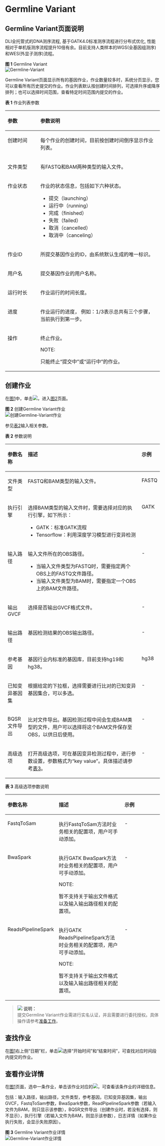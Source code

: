 # Germline Variant<a name="dli_01_0393"></a>

## Germline Variant页面说明<a name="section8244204903017"></a>

DLI全托管式的DNA测序流程, 基于GATK4.0标准测序流程进行分布式优化, 性能相对于单机版测序流程提升10倍有余。目前支持人类样本的WGS\(全基因组测序\)和WES\(外显子测序\)流程。

**图 1**  Germline Variant<a name="fig48381724346"></a>  
![](figures/Germline-Variant.png "Germline-Variant")

Germline Variant页面显示所有的基因作业，作业数量较多时，系统分页显示，您可以查看所有历史提交的作业。作业列表默认按创建时间排列，可选择升序或降序排列；也可以选择时间范围，查看特定时间范围内提交的作业。

**表 1**  作业列表参数

<a name="table3950169215120"></a>
<table><thead align="left"><tr id="row2555468715120"><th class="cellrowborder" valign="top" width="21.18%" id="mcps1.2.3.1.1"><p id="p4021197415120"><a name="p4021197415120"></a><a name="p4021197415120"></a>参数</p>
</th>
<th class="cellrowborder" valign="top" width="78.82000000000001%" id="mcps1.2.3.1.2"><p id="p3594448915120"><a name="p3594448915120"></a><a name="p3594448915120"></a>参数说明</p>
</th>
</tr>
</thead>
<tbody><tr id="row46758327132"><td class="cellrowborder" valign="top" width="21.18%" headers="mcps1.2.3.1.1 "><p id="p16413434141957"><a name="p16413434141957"></a><a name="p16413434141957"></a>创建时间</p>
</td>
<td class="cellrowborder" valign="top" width="78.82000000000001%" headers="mcps1.2.3.1.2 "><p id="p54419740141957"><a name="p54419740141957"></a><a name="p54419740141957"></a>每个作业的创建时间，目前按创建时间倒序显示作业列表。</p>
</td>
</tr>
<tr id="row32873162171713"><td class="cellrowborder" valign="top" width="21.18%" headers="mcps1.2.3.1.1 "><p id="p45480448171713"><a name="p45480448171713"></a><a name="p45480448171713"></a>文件类型</p>
</td>
<td class="cellrowborder" valign="top" width="78.82000000000001%" headers="mcps1.2.3.1.2 "><p id="p11135145010402"><a name="p11135145010402"></a><a name="p11135145010402"></a>有FASTQ和BAM两种类型的输入文件。</p>
</td>
</tr>
<tr id="row31011923151038"><td class="cellrowborder" valign="top" width="21.18%" headers="mcps1.2.3.1.1 "><p id="p10671857151038"><a name="p10671857151038"></a><a name="p10671857151038"></a>作业状态</p>
</td>
<td class="cellrowborder" valign="top" width="78.82000000000001%" headers="mcps1.2.3.1.2 "><p id="p59114099151038"><a name="p59114099151038"></a><a name="p59114099151038"></a>作业的状态信息，包括如下六种状态。</p>
<a name="ul32930526154023"></a><a name="ul32930526154023"></a><ul id="ul32930526154023"><li>提交（launching）</li><li>运行中（running）</li><li>完成（finished）</li><li>失败（failed）</li><li>取消（cancelled）</li><li>取消中（canceling）</li></ul>
</td>
</tr>
<tr id="row36301606171658"><td class="cellrowborder" valign="top" width="21.18%" headers="mcps1.2.3.1.1 "><p id="p14394959151048"><a name="p14394959151048"></a><a name="p14394959151048"></a>作业ID</p>
</td>
<td class="cellrowborder" valign="top" width="78.82000000000001%" headers="mcps1.2.3.1.2 "><p id="p51238775151048"><a name="p51238775151048"></a><a name="p51238775151048"></a>所提交基因作业的ID，由系统默认生成的唯一标识。</p>
</td>
</tr>
<tr id="row2019117553311"><td class="cellrowborder" valign="top" width="21.18%" headers="mcps1.2.3.1.1 "><p id="p11193756334"><a name="p11193756334"></a><a name="p11193756334"></a>用户名</p>
</td>
<td class="cellrowborder" valign="top" width="78.82000000000001%" headers="mcps1.2.3.1.2 "><p id="p21939516333"><a name="p21939516333"></a><a name="p21939516333"></a>提交基因作业的用户名称。</p>
</td>
</tr>
<tr id="row6424839516213"><td class="cellrowborder" valign="top" width="21.18%" headers="mcps1.2.3.1.1 "><p id="p50569641162134"><a name="p50569641162134"></a><a name="p50569641162134"></a>运行时长</p>
</td>
<td class="cellrowborder" valign="top" width="78.82000000000001%" headers="mcps1.2.3.1.2 "><p id="p18910361162145"><a name="p18910361162145"></a><a name="p18910361162145"></a>作业运行的时间长度。</p>
</td>
</tr>
<tr id="row1662880815250"><td class="cellrowborder" valign="top" width="21.18%" headers="mcps1.2.3.1.1 "><p id="p475621615250"><a name="p475621615250"></a><a name="p475621615250"></a>进度</p>
</td>
<td class="cellrowborder" valign="top" width="78.82000000000001%" headers="mcps1.2.3.1.2 "><p id="p1356922117439"><a name="p1356922117439"></a><a name="p1356922117439"></a>作业运行的进度， 例如：1/3表示总共有三个步骤，当前执行到第一步。</p>
</td>
</tr>
<tr id="row83661120381"><td class="cellrowborder" valign="top" width="21.18%" headers="mcps1.2.3.1.1 "><p id="p1368191218383"><a name="p1368191218383"></a><a name="p1368191218383"></a>操作</p>
</td>
<td class="cellrowborder" valign="top" width="78.82000000000001%" headers="mcps1.2.3.1.2 "><p id="p636820125386"><a name="p636820125386"></a><a name="p636820125386"></a>终止作业。</p>
<div class="note" id="note64975375514"><a name="note64975375514"></a><a name="note64975375514"></a><span class="notetitle"> NOTE: </span><div class="notebody"><p id="p149712345511"><a name="p149712345511"></a><a name="p149712345511"></a>只能终止“提交中”或“运行中”的作业。</p>
</div></div>
</td>
</tr>
</tbody>
</table>

## 创建作业<a name="section1235315355212"></a>

在[图1](#fig48381724346)中，单击![](figures/zh-cn_image_0133412546.png)，进入[图2](#fig5850193418534)页面。

**图 2**  创建Germline Variant作业<a name="fig5850193418534"></a>  
![](figures/创建Germline-Variant作业.png "创建Germline-Variant作业")

参见[表2](#table34159998103738)输入相关参数。

**表 2**  参数说明

<a name="table34159998103738"></a>
<table><thead align="left"><tr id="row18398987103738"><th class="cellrowborder" valign="top" width="13.25%" id="mcps1.2.4.1.1"><p id="p13922998103738"><a name="p13922998103738"></a><a name="p13922998103738"></a>参数名称</p>
</th>
<th class="cellrowborder" valign="top" width="79.63%" id="mcps1.2.4.1.2"><p id="p54021066103738"><a name="p54021066103738"></a><a name="p54021066103738"></a>描述</p>
</th>
<th class="cellrowborder" valign="top" width="7.12%" id="mcps1.2.4.1.3"><p id="p13630189103738"><a name="p13630189103738"></a><a name="p13630189103738"></a>示例</p>
</th>
</tr>
</thead>
<tbody><tr id="row40392508173520"><td class="cellrowborder" valign="top" width="13.25%" headers="mcps1.2.4.1.1 "><p id="p66792880173521"><a name="p66792880173521"></a><a name="p66792880173521"></a>文件类型</p>
</td>
<td class="cellrowborder" valign="top" width="79.63%" headers="mcps1.2.4.1.2 "><p id="p41514219173521"><a name="p41514219173521"></a><a name="p41514219173521"></a>FASTQ和BAM类型的输入文件。</p>
</td>
<td class="cellrowborder" valign="top" width="7.12%" headers="mcps1.2.4.1.3 "><p id="p7208591173521"><a name="p7208591173521"></a><a name="p7208591173521"></a>FASTQ</p>
</td>
</tr>
<tr id="row21981226113610"><td class="cellrowborder" valign="top" width="13.25%" headers="mcps1.2.4.1.1 "><p id="p2198226113611"><a name="p2198226113611"></a><a name="p2198226113611"></a>执行引擎</p>
</td>
<td class="cellrowborder" valign="top" width="79.63%" headers="mcps1.2.4.1.2 "><p id="p1819822643614"><a name="p1819822643614"></a><a name="p1819822643614"></a>选择BAM类型的输入文件时，需要选择对应的执行引擎，如下所示：</p>
<a name="ul12896193018372"></a><a name="ul12896193018372"></a><ul id="ul12896193018372"><li>GATK：标准GATK流程</li><li>Tensorflow：利用深度学习模型进行变异检测</li></ul>
</td>
<td class="cellrowborder" valign="top" width="7.12%" headers="mcps1.2.4.1.3 "><p id="p1199122603620"><a name="p1199122603620"></a><a name="p1199122603620"></a>GATK</p>
</td>
</tr>
<tr id="row16142559103738"><td class="cellrowborder" valign="top" width="13.25%" headers="mcps1.2.4.1.1 "><p id="p32478935103738"><a name="p32478935103738"></a><a name="p32478935103738"></a>输入路径</p>
</td>
<td class="cellrowborder" valign="top" width="79.63%" headers="mcps1.2.4.1.2 "><p id="p7250915246"><a name="p7250915246"></a><a name="p7250915246"></a>输入文件所在的OBS路径。</p>
<a name="ul196801533248"></a><a name="ul196801533248"></a><ul id="ul196801533248"><li>当输入文件类型为FASTQ时，需要指定两个OBS上的FASTQ文件路径。</li><li>当输入文件类型为BAM时，需要指定一个OBS上的BAM文件路径。</li></ul>
</td>
<td class="cellrowborder" valign="top" width="7.12%" headers="mcps1.2.4.1.3 "><p id="p354811491243"><a name="p354811491243"></a><a name="p354811491243"></a>-</p>
</td>
</tr>
<tr id="row092512615107"><td class="cellrowborder" valign="top" width="13.25%" headers="mcps1.2.4.1.1 "><p id="p2926526141019"><a name="p2926526141019"></a><a name="p2926526141019"></a>输出GVCF</p>
</td>
<td class="cellrowborder" valign="top" width="79.63%" headers="mcps1.2.4.1.2 "><p id="p192682631012"><a name="p192682631012"></a><a name="p192682631012"></a>选择是否输出GVCF格式文件。</p>
</td>
<td class="cellrowborder" valign="top" width="7.12%" headers="mcps1.2.4.1.3 "><p id="p9926152614105"><a name="p9926152614105"></a><a name="p9926152614105"></a>-</p>
</td>
</tr>
<tr id="row37659849105931"><td class="cellrowborder" valign="top" width="13.25%" headers="mcps1.2.4.1.1 "><p id="p30548909105931"><a name="p30548909105931"></a><a name="p30548909105931"></a>输出路径</p>
</td>
<td class="cellrowborder" valign="top" width="79.63%" headers="mcps1.2.4.1.2 "><p id="p58542558105931"><a name="p58542558105931"></a><a name="p58542558105931"></a>基因检测结果的OBS输出路径。</p>
</td>
<td class="cellrowborder" valign="top" width="7.12%" headers="mcps1.2.4.1.3 "><p id="p45477491748"><a name="p45477491748"></a><a name="p45477491748"></a>-</p>
</td>
</tr>
<tr id="row16943758105944"><td class="cellrowborder" valign="top" width="13.25%" headers="mcps1.2.4.1.1 "><p id="p30267119105944"><a name="p30267119105944"></a><a name="p30267119105944"></a>参考基因</p>
</td>
<td class="cellrowborder" valign="top" width="79.63%" headers="mcps1.2.4.1.2 "><p id="p127371727548"><a name="p127371727548"></a><a name="p127371727548"></a>基因行业内标准的基因库，目前支持hg19和hg38。</p>
</td>
<td class="cellrowborder" valign="top" width="7.12%" headers="mcps1.2.4.1.3 "><p id="p1354613491044"><a name="p1354613491044"></a><a name="p1354613491044"></a>hg38</p>
</td>
</tr>
<tr id="row8664577112415"><td class="cellrowborder" valign="top" width="13.25%" headers="mcps1.2.4.1.1 "><p id="p30742160112415"><a name="p30742160112415"></a><a name="p30742160112415"></a>已知变异基因集</p>
</td>
<td class="cellrowborder" valign="top" width="79.63%" headers="mcps1.2.4.1.2 "><p id="p7087027112415"><a name="p7087027112415"></a><a name="p7087027112415"></a>根据给定的下拉框，选择需要进行比对的已知变异基因集合，可以多选。</p>
</td>
<td class="cellrowborder" valign="top" width="7.12%" headers="mcps1.2.4.1.3 "><p id="p16543249247"><a name="p16543249247"></a><a name="p16543249247"></a>-</p>
</td>
</tr>
<tr id="row208095231057"><td class="cellrowborder" valign="top" width="13.25%" headers="mcps1.2.4.1.1 "><p id="p12809623556"><a name="p12809623556"></a><a name="p12809623556"></a>BQSR文件导出</p>
</td>
<td class="cellrowborder" valign="top" width="79.63%" headers="mcps1.2.4.1.2 "><p id="p16809923756"><a name="p16809923756"></a><a name="p16809923756"></a>比对文件导出。基因检测过程中间会生成BAM类型的文件，用户可以选择将这个BAM文件保存至OBS，以供日后使用。</p>
</td>
<td class="cellrowborder" valign="top" width="7.12%" headers="mcps1.2.4.1.3 "><p id="p28108231257"><a name="p28108231257"></a><a name="p28108231257"></a>-</p>
</td>
</tr>
<tr id="row562270711021"><td class="cellrowborder" valign="top" width="13.25%" headers="mcps1.2.4.1.1 "><p id="p5278609511021"><a name="p5278609511021"></a><a name="p5278609511021"></a>高级选项</p>
</td>
<td class="cellrowborder" valign="top" width="79.63%" headers="mcps1.2.4.1.2 "><p id="p193211543162817"><a name="p193211543162817"></a><a name="p193211543162817"></a>打开高级选项，可在基因变异检测过程中，进行参数设置，参数格式为“key value”。具体描述请参考<a href="#dli_01_0393__table31006304347">表3</a>。</p>
</td>
<td class="cellrowborder" valign="top" width="7.12%" headers="mcps1.2.4.1.3 "><p id="p25421649942"><a name="p25421649942"></a><a name="p25421649942"></a>-</p>
</td>
</tr>
</tbody>
</table>

**表 3**  高级选项参数说明

<a name="table31006304347"></a>
<table><thead align="left"><tr id="row2101113013417"><th class="cellrowborder" valign="top" width="19.491949194919492%" id="mcps1.2.4.1.1"><p id="p110113003410"><a name="p110113003410"></a><a name="p110113003410"></a>参数名称</p>
</th>
<th class="cellrowborder" valign="top" width="47.17471747174717%" id="mcps1.2.4.1.2"><p id="p151012301343"><a name="p151012301343"></a><a name="p151012301343"></a>描述</p>
</th>
<th class="cellrowborder" valign="top" width="33.33333333333333%" id="mcps1.2.4.1.3"><p id="p410183053420"><a name="p410183053420"></a><a name="p410183053420"></a>示例</p>
</th>
</tr>
</thead>
<tbody><tr id="row1610310305348"><td class="cellrowborder" valign="top" width="19.491949194919492%" headers="mcps1.2.4.1.1 "><p id="p7103113011348"><a name="p7103113011348"></a><a name="p7103113011348"></a>FastqToSam</p>
</td>
<td class="cellrowborder" valign="top" width="47.17471747174717%" headers="mcps1.2.4.1.2 "><p id="p8477142817362"><a name="p8477142817362"></a><a name="p8477142817362"></a>执行FastqToSam方法时业务相关的配置项，用户可手动添加。</p>
</td>
<td class="cellrowborder" valign="top" width="33.33333333333333%" headers="mcps1.2.4.1.3 "><p id="p1210317305341"><a name="p1210317305341"></a><a name="p1210317305341"></a>-</p>
</td>
</tr>
<tr id="row1310303033416"><td class="cellrowborder" valign="top" width="19.491949194919492%" headers="mcps1.2.4.1.1 "><p id="p161031630183410"><a name="p161031630183410"></a><a name="p161031630183410"></a>BwaSpark</p>
</td>
<td class="cellrowborder" valign="top" width="47.17471747174717%" headers="mcps1.2.4.1.2 "><p id="p379142518238"><a name="p379142518238"></a><a name="p379142518238"></a>执行GATK BwaSpark方法时业务相关的配置项，用户可手动添加。</p>
<div class="note" id="note36541013204911"><a name="note36541013204911"></a><a name="note36541013204911"></a><span class="notetitle"> NOTE: </span><div class="notebody"><p id="p9654101319492"><a name="p9654101319492"></a><a name="p9654101319492"></a>暂不支持关于输出文件格式以及输入输出路径相关的配置项。</p>
</div></div>
</td>
<td class="cellrowborder" valign="top" width="33.33333333333333%" headers="mcps1.2.4.1.3 "><p id="p710315301341"><a name="p710315301341"></a><a name="p710315301341"></a>-</p>
</td>
</tr>
<tr id="row510353093412"><td class="cellrowborder" valign="top" width="19.491949194919492%" headers="mcps1.2.4.1.1 "><p id="p16103730203418"><a name="p16103730203418"></a><a name="p16103730203418"></a>ReadsPipelineSpark</p>
</td>
<td class="cellrowborder" valign="top" width="47.17471747174717%" headers="mcps1.2.4.1.2 "><p id="p667810411184"><a name="p667810411184"></a><a name="p667810411184"></a>执行GATK ReadsPipelineSpark方法时业务相关的配置项，用户可手动添加。</p>
<div class="note" id="note154013330499"><a name="note154013330499"></a><a name="note154013330499"></a><span class="notetitle"> NOTE: </span><div class="notebody"><p id="p840103315498"><a name="p840103315498"></a><a name="p840103315498"></a>暂不支持关于输出文件格式以及输入输出路径相关的配置项。</p>
</div></div>
</td>
<td class="cellrowborder" valign="top" width="33.33333333333333%" headers="mcps1.2.4.1.3 "><p id="p6103630103420"><a name="p6103630103420"></a><a name="p6103630103420"></a>-</p>
</td>
</tr>
</tbody>
</table>

>![](public_sys-resources/icon-note.gif) **说明：**   
>提交Germline Variant作业需进行实名认证，并且需要进行委托授权。具体操作请参考[准备工作](准备工作.md)。  

## 查找作业<a name="section178081651114414"></a>

在[图1](#fig48381724346)右上侧“日期”栏，单击![](figures/zh-cn_image_0133412552.png)选择“开始时间”和“结束时间”，可查找对应时间段内提交的作业。

## 查看作业详情<a name="section7216175035112"></a>

在[图1](#fig48381724346)页面，选中一条作业，单击该作业对应的![](figures/zh-cn_image_0133412554.png)，可查看该条作业的详细信息。

包括：输入路径，输出路径，文件类型，参考基因，已知变异基因集，输出GVCF，FastqToSam参数，BwaSpark参数，ReadPipelineSpark参数（若输入文件为BAM，则只显示该参数），BQSR文件导出（创建作业时，若没有选择，则不显示），执行引擎（若输入文件为BAM，则显示该参数），日志详情（如果作业执行失败，会显示失败原因）。

**图 3**  Germline Variant作业详情<a name="fig187315426564"></a>  
![](figures/Germline-Variant作业详情.png "Germline-Variant作业详情")

